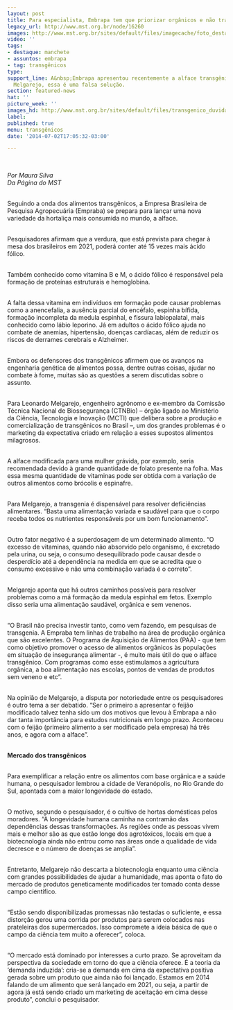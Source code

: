 ```yaml
---
layout: post
title: Para especialista, Embrapa tem que priorizar orgânicos e não transgenia
legacy_url: http://www.mst.org.br/node/16260
images: http://www.mst.org.br/sites/default/files/imagecache/foto_destaque/transgenico_duvida!!.jpg
video: ''
tags:
- destaque: manchete
- assuntos: embrapa
- tag: transgênicos
type: 
support_line: A&nbsp;Embrapa apresentou recentemente a alface transgênica. Para Leonardo
  Melgarejo, essa é uma falsa solução.
section: featured-news
hat: ''
picture_week: ''
images_hd: http://www.mst.org.br/sites/default/files/transgenico_duvida!!.jpg
label: 
published: true
menu: transgênicos
date: '2014-07-02T17:05:32-03:00'

---
```

<p>&nbsp;</p><p><em>Por Maura Silva<br>Da Página do MST</em></p><p><br>Seguindo a onda dos alimentos transgênicos, a Empresa Brasileira de Pesquisa Agropecuária (Empraba) se prepara para lançar uma nova variedade da hortaliça mais consumida no mundo, a alface.&nbsp;</p><p><br>Pesquisadores afirmam que a verdura, que está prevista para chegar à mesa dos brasileiros em 2021, poderá conter até 15 vezes mais ácido fólico.&nbsp;</p><p><br>Também conhecido como vitamina B e M, o ácido fólico é responsável pela formação de proteínas estruturais e hemoglobina.&nbsp;</p><p><br>A falta dessa vitamina em indivíduos em formação pode causar problemas como a anencefalia, a ausência parcial do encéfalo, espinha bífida, formação incompleta da medula espinhal, e fissura labiopalatal, mais conhecido como lábio leporino. Já em adultos o ácido fólico ajuda no combate de anemias, hipertensão, doenças cardíacas, além de reduzir os riscos de derrames cerebrais e Alzheimer.&nbsp;</p><p><br>Embora os defensores dos transgênicos afirmem que os avanços na engenharia genética de alimentos possa, dentre outras coisas, ajudar no combate à fome, muitas são as questões a serem discutidas sobre o assunto.&nbsp;</p><p><br>Para Leonardo Melgarejo, engenheiro agrônomo e ex-membro da Comissão Técnica Nacional de Biossegurança (CTNBio) – órgão ligado ao Ministério da Ciência, Tecnologia e Inovação (MCTI) que delibera sobre a produção e comercialização de transgênicos no Brasil –, um dos grandes problemas é o marketing da expectativa criado em relação a esses supostos alimentos milagrosos.&nbsp;</p><p><br>A alface modificada para uma mulher grávida, por exemplo, seria recomendada devido à grande quantidade de folato presente na folha. Mas essa mesma quantidade de vitaminas pode ser obtida com a variação de outros alimentos como brócolis e espinafre. &nbsp; &nbsp;</p><p><br>Para Melgarejo, a transgenia é dispensável para resolver deficiências alimentares. “Basta uma alimentação variada e saudável para que o corpo receba todos os nutrientes responsáveis por um bom funcionamento”.&nbsp;</p><p><br>Outro fator negativo é a superdosagem de um determinado alimento. “O excesso de vitaminas, quando não absorvido pelo organismo, é excretado pela urina, ou seja, o consumo desequilibrado pode causar desde o desperdício até a dependência na medida em que se acredita que o consumo excessivo e não uma combinação variada é o correto”.</p><p><br>Melgarejo aponta que há outros caminhos possíveis para resolver problemas como a má formação da medula espinhal em fetos. Exemplo disso seria uma alimentação saudável, orgânica e sem venenos.&nbsp;</p><p><br>“O Brasil não precisa investir tanto, como vem fazendo, em pesquisas de transgenia. A Empraba tem linhas de trabalho na área de produção orgânica que são excelentes. O Programa de Aquisição de Alimentos (PAA) - que tem como objetivo promover o acesso de alimentos orgânicos às populações em situação de insegurança alimentar -, é muito mais útil do que o alface transgênico. Com programas como esse estimulamos a agricultura orgânica, a boa alimentação nas escolas, pontos de vendas de produtos sem veneno e etc”.&nbsp;</p><p><br>Na opinião de Melgarejo, a disputa por notoriedade entre os pesquisadores é outro tema a ser debatido. “Ser o primeiro a apresentar o feijão modificado talvez tenha sido um dos motivos que levou à Embrapa a não dar tanta importância para estudos nutricionais em longo prazo. Aconteceu com o feijão (primeiro alimento a ser modificado pela empresa) há três anos, e agora com a alface”.</p><p><br><strong>Mercado dos transgênicos&nbsp;</strong></p><p><br>Para exemplificar a relação entre os alimentos com base orgânica e a saúde humana, o pesquisador lembrou a cidade de Veranópolis, no Rio Grande do Sul, apontada com a maior longevidade do estado.&nbsp;</p><p><br>O motivo, segundo o pesquisador, é o cultivo de hortas domésticas pelos moradores. “A longevidade humana caminha na contramão das dependências dessas transformações. As regiões onde as pessoas vivem mais e melhor são as que estão longe dos agrotóxicos, locais em que a biotecnologia ainda não entrou como nas áreas onde a qualidade de vida decresce e o número de doenças se amplia”.&nbsp;</p><p><br>Entretanto, Melgarejo não descarta a biotecnologia enquanto uma ciência com grandes possibilidades de ajudar a humanidade, mas aponta o fato do mercado de produtos geneticamente modificados ter tomado conta desse campo científico.&nbsp;</p><p><br>“Estão sendo disponibilizadas promessas não testadas o suficiente, e essa distorção gerou uma corrida por produtos para serem colocados nas prateleiras dos supermercados. Isso compromete a ideia básica de que o campo da ciência tem muito a oferecer”, coloca.&nbsp;</p><p><br>“O mercado está dominado por interesses a curto prazo. Se aproveitam da perspectiva da sociedade em torno do que a ciência oferece. É a teoria da ‘demanda induzida’: cria-se a demanda em cima da expectativa positiva gerada sobre um produto que ainda não foi lançado. Estamos em 2014 falando de um alimento que será lançado em 2021, ou seja, a partir de agora já está sendo criado um marketing de aceitação em cima desse produto”, conclui o pesquisador.</p><div>&nbsp;</div>
